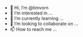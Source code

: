 - 👋 Hi, I’m @timvorn
- 👀 I’m interested in ...
- 🌱 I’m currently learning ...
- 💞️ I’m looking to collaborate on ...
- 📫 How to reach me ...

<!---
timvorn/timvorn is a ✨ special ✨ repository because its `README.md` (this file) appears on your GitHub profile.
You can click the Preview link to take a look at your changes.
--->
